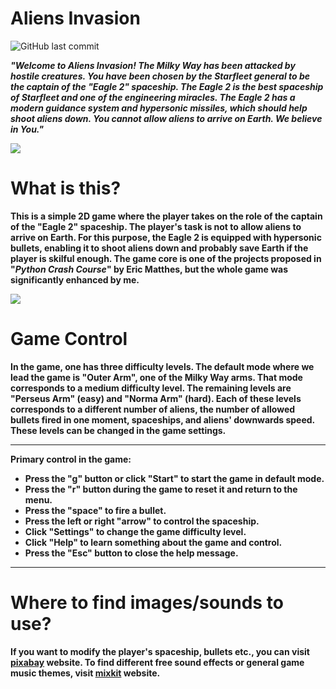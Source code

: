 # **Aliens Invasion**

![GitHub last commit](https://img.shields.io/github/last-commit/mateuszk098/aliens_invasion_game)

_**"Welcome to Aliens Invasion! The Milky Way has been attacked by hostile creatures. You have been chosen by the Starfleet general to be the captain of the "Eagle 2" spaceship. The Eagle 2 is the best spaceship of Starfleet and one of the engineering miracles. The Eagle 2 has a modern guidance system and hypersonic missiles, which should help shoot aliens down. You cannot allow aliens to arrive on Earth. We believe in You."**_

![](https://github.com/mateuszk098/aliens_invasion_game/blob/master/src/menu.gif)


# **What is this?**
**This is a simple 2D game where the player takes on the role of the captain of the "Eagle 2" spaceship. The player's task is not to allow aliens to arrive on Earth. For this purpose, the Eagle 2 is equipped with hypersonic bullets, enabling it to shoot aliens down and probably save Earth if the player is skilful enough. The game core is one of the projects proposed in "_Python Crash Course_" by Eric Matthes, but the whole game was significantly enhanced by me.**

![](https://github.com/mateuszk098/aliens_invasion_game/blob/master/src/gameplay.gif)

# **Game Control**
**In the game, one has three difficulty levels. The default mode where we lead the game is "Outer Arm", one of the Milky Way arms. That mode corresponds to a medium difficulty level. The remaining levels are "Perseus Arm" (easy) and "Norma Arm" (hard). Each of these levels corresponds to a different number of aliens, the number of allowed bullets fired in one moment, spaceships, and aliens' downwards speed. These levels can be changed in the game settings.**

---
**Primary control in the game:**
- **Press the "g" button or click "Start" to start the game in default mode.**
- **Press the "r" button during the game to reset it and return to the menu.**
- **Press the "space" to fire a bullet.**
- **Press the left or right "arrow" to control the spaceship.**
- **Click "Settings" to change the game difficulty level.**
- **Click "Help" to learn something about the game and control.**
- **Press the "Esc" button to close the help message.**
---

# **Where to find images/sounds to use?**
**If you want to modify the player's spaceship, bullets etc., you can visit [pixabay](https://pixabay.com/) website. To find different free sound effects or general game music themes, visit [mixkit](https://mixkit.co/) website.**

